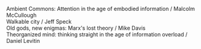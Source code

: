 Ambient Commons: Attention in the age of embodied information / Malcolm McCullough  
Walkable city / Jeff Speck  
Old gods, new enigmas: Marx's lost theory / Mike Davis  
Theorganized mind: thinking straight in the age of information overload / Daniel Levitin
